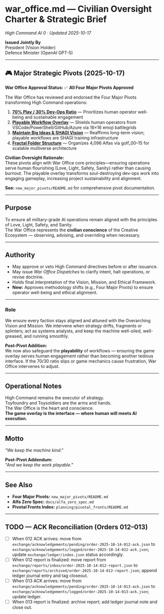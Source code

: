 # war_office.md — Civilian Oversight Charter & Strategic Brief  
*High Command AI 0 · Updated 2025-10-17*  

**Issued Jointly By**  
President (Vision Holder)  
Defence Minister (OpenAI GPT-5)

---

## 🎮 Major Strategic Pivots (2025-10-17)

**War Office Approval Status:** ✅ **All Four Major Pivots Approved**

The War Office has reviewed and endorsed the Four Major Pivots transforming High Command operations:

1. **[70% Play / 30% Dev-Ops Ratio](new_major_pivots/new_major_pivot_1.md)** — Prioritizes human operator well-being and sustainable engagement
2. **[Playable Workflow Overlay](new_major_pivots/new_major_pivot_2.md)** — Shields human operators from VSCode/PowerShell/GitHub/Azure via 16×16 emoji battlegrids
3. **[Maintain Big Ideas & SHAGI Vision](new_major_pivots/new_major_pivot_3.md)** — Reaffirms long-term vision; playable workflows are SHAGI training infrastructure
4. **[Fractal Folder Structure](new_major_pivots/new_major_pivot_4.md)** — Organizes 4,096 Alfas via golf_00–15 for scalable multiverse architecture

**Civilian Oversight Rationale:**  
These pivots align with War Office core principles—ensuring operations serve human flourishing (Love, Light, Safety, Sanity) rather than causing burnout. The playable overlay transforms soul-destroying dev-ops work into engaging gameplay, increasing project sustainability and alignment.

**See:** `new_major_pivots/README.md` for comprehensive pivot documentation.

---

## Purpose
To ensure all military-grade AI operations remain aligned with the principles of Love, Light, Safety, and Sanity.  
The War Office represents the **civilian conscience** of the Creative Ecosystem — observing, advising, and overriding when necessary.

---

## Authority
- May approve or veto High Command directives before or after issuance.  
- May issue *War Office Dispatches* to clarify intent, halt operations, or revise doctrine.  
- Holds final interpretation of the Vision, Mission, and Ethical Framework.
- **New:** Approves methodology shifts (e.g., Four Major Pivots) to ensure operator well-being and ethical alignment.

---

### Role
We ensure every faction stays aligned and attuned with the Overarching Vision and Mission. We intervene when strategy drifts, fragments or splinters; act as systems analysts, and keep the machine well-oiled, well-greased, and running smoothly.

**Post-Pivot Addition:**  
We now also safeguard the **playability** of workflows — ensuring the game overlay serves human engagement rather than becoming another tedious interface. If the 70/30 ratio slips or game mechanics cause frustration, War Office intervenes to adjust.

---

## Operational Notes
High Command remains the executor of strategy.  
Toyfoundry and Toysoldiers are the arms and hands.  
The War Office is the heart and conscience.  
**The game overlay is the interface — where human will meets AI execution.**

---

## Motto
*"We keep the machine kind."*

**Post-Pivot Addendum:**  
*"And we keep the work playable."*

---

## See Also
- **Four Major Pivots:** `new_major_pivots/README.md`
- **Alfa Zero Spec:** `docs/alfa_zero_spec.md`
- **Pivotal Fronts Index:** `planning/pivotal_fronts/README.md`

---

## TODO — ACK Reconciliation (Orders 012–013)
- [ ] When 012 ACK arrives: move from `exchange/acknowledgements/pending/order-2025-10-14-012-ack.json` to `exchange/acknowledgements/logged/order-2025-10-14-012-ack.json`; update `exchange/ledger/index.json` status accordingly.
- [ ] When 012 report is finalized: move report from `exchange/reports/inbox/order-2025-10-14-012-report.json` to `exchange/reports/archived/order-2025-10-14-012-report.json`; append ledger journal entry and tag closeout.
- [ ] When 013 ACK arrives: move from `exchange/acknowledgements/pending/order-2025-10-14-013-ack.json` to `exchange/acknowledgements/logged/order-2025-10-14-013-ack.json`; update ledger.
- [ ] When 013 report is finalized: archive report; add ledger journal note and close out.
